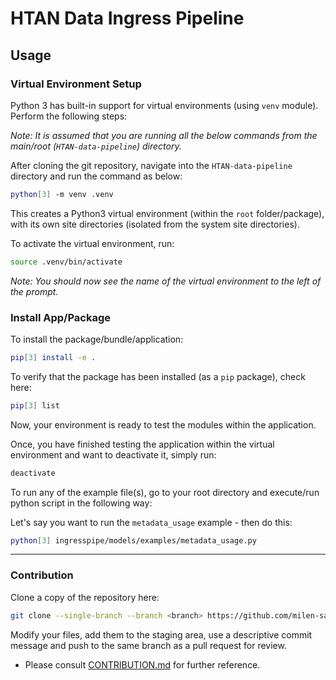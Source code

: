 # HTAN Data Ingress Pipeline

## Usage

### Virtual Environment Setup

Python 3 has built-in support for virtual environments (using `venv` module). Perform the following steps:

_Note: It is assumed that you are running all the below commands from the main/root (`HTAN-data-pipeline`) directory._

After cloning the git repository, navigate into the `HTAN-data-pipeline` directory and run the command as below:

```bash
python[3] -m venv .venv
```

This creates a Python3 virtual environment (within the `root` folder/package), with its own site directories (isolated from the system site directories).

To activate the virtual environment, run:

```bash
source .venv/bin/activate
```

_Note: You should now see the name of the virtual environment to the left of the prompt._

### Install App/Package

To install the package/bundle/application:

```bash
pip[3] install -e .
```

To verify that the package has been installed (as a `pip` package), check here:

```bash
pip[3] list
```

Now, your environment is ready to test the modules within the application.

Once, you have finished testing the application within the virtual environment and want to deactivate it, simply run:

```bash
deactivate
```

To run any of the example file(s), go to your root directory and execute/run python script in the following way:

Let's say you want to run the `metadata_usage` example - then do this:

```bash
python[3] ingresspipe/models/examples/metadata_usage.py
```

----

### Contribution

Clone a copy of the repository here:
      
```bash
git clone --single-branch --branch <branch> https://github.com/milen-sage/HTAN-data-pipeline.git
```

Modify your files, add them to the staging area, use a descriptive commit message and push to the same branch as a pull request for review.

* Please consult [CONTRIBUTION.md](https://github.com/milen-sage/HTAN-data-pipeline/blob/<branch>/CONTRIBUTION.md) for further reference.
